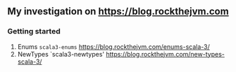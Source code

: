 ## My investigation on https://blog.rockthejvm.com


### Getting started 
1. Enums `scala3-enums` https://blog.rockthejvm.com/enums-scala-3/ 
2. NewTypes `scala3-newtypes' https://blog.rockthejvm.com/new-types-scala-3/